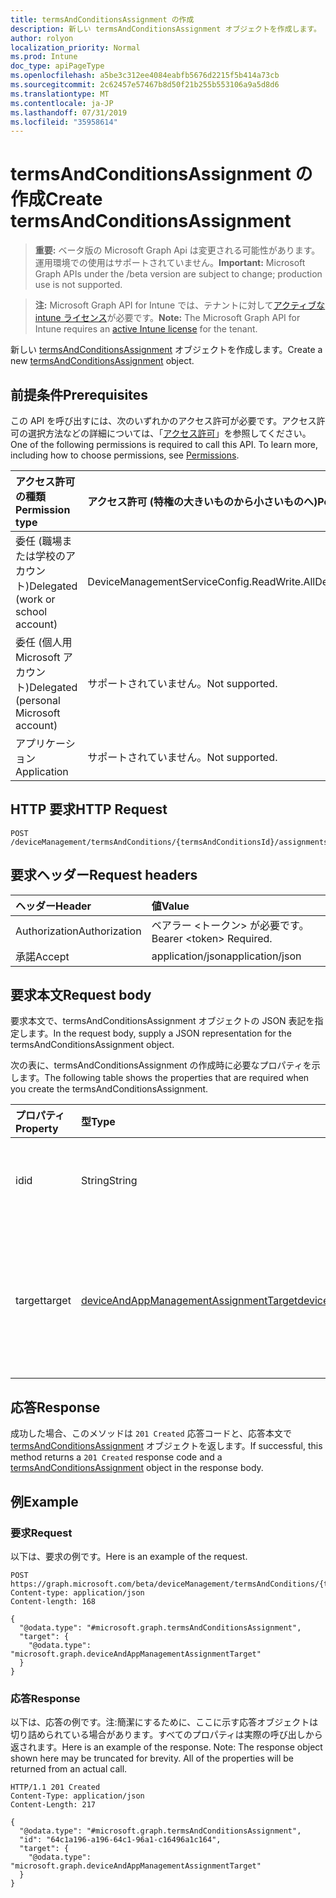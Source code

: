 ```yaml
---
title: termsAndConditionsAssignment の作成
description: 新しい termsAndConditionsAssignment オブジェクトを作成します。
author: rolyon
localization_priority: Normal
ms.prod: Intune
doc_type: apiPageType
ms.openlocfilehash: a5be3c312ee4084eabfb5676d2215f5b414a73cb
ms.sourcegitcommit: 2c62457e57467b8d50f21b255b553106a9a5d8d6
ms.translationtype: MT
ms.contentlocale: ja-JP
ms.lasthandoff: 07/31/2019
ms.locfileid: "35958614"
---
```

# <a name="create-termsandconditionsassignment"></a><span data-ttu-id="080ae-103">termsAndConditionsAssignment の作成</span><span class="sxs-lookup"><span data-stu-id="080ae-103">Create termsAndConditionsAssignment</span></span>

> <span data-ttu-id="080ae-104">**重要:** ベータ版の Microsoft Graph Api は変更される可能性があります。運用環境での使用はサポートされていません。</span><span class="sxs-lookup"><span data-stu-id="080ae-104">**Important:** Microsoft Graph APIs under the /beta version are subject to change; production use is not supported.</span></span>

> <span data-ttu-id="080ae-105">**注:** Microsoft Graph API for Intune では、テナントに対して[アクティブな intune ライセンス](https://go.microsoft.com/fwlink/?linkid=839381)が必要です。</span><span class="sxs-lookup"><span data-stu-id="080ae-105">**Note:** The Microsoft Graph API for Intune requires an [active Intune license](https://go.microsoft.com/fwlink/?linkid=839381) for the tenant.</span></span>

<span data-ttu-id="080ae-106">新しい [termsAndConditionsAssignment](../resources/intune-companyterms-termsandconditionsassignment.md) オブジェクトを作成します。</span><span class="sxs-lookup"><span data-stu-id="080ae-106">Create a new [termsAndConditionsAssignment](../resources/intune-companyterms-termsandconditionsassignment.md) object.</span></span>

## <a name="prerequisites"></a><span data-ttu-id="080ae-107">前提条件</span><span class="sxs-lookup"><span data-stu-id="080ae-107">Prerequisites</span></span>
<span data-ttu-id="080ae-p101">この API を呼び出すには、次のいずれかのアクセス許可が必要です。アクセス許可の選択方法などの詳細については、「[アクセス許可](/graph/permissions-reference)」を参照してください。</span><span class="sxs-lookup"><span data-stu-id="080ae-p101">One of the following permissions is required to call this API. To learn more, including how to choose permissions, see [Permissions](/graph/permissions-reference).</span></span>

|<span data-ttu-id="080ae-110">アクセス許可の種類</span><span class="sxs-lookup"><span data-stu-id="080ae-110">Permission type</span></span>|<span data-ttu-id="080ae-111">アクセス許可 (特権の大きいものから小さいものへ)</span><span class="sxs-lookup"><span data-stu-id="080ae-111">Permissions (from most to least privileged)</span></span>|
|:---|:---|
|<span data-ttu-id="080ae-112">委任 (職場または学校のアカウント)</span><span class="sxs-lookup"><span data-stu-id="080ae-112">Delegated (work or school account)</span></span>|<span data-ttu-id="080ae-113">DeviceManagementServiceConfig.ReadWrite.All</span><span class="sxs-lookup"><span data-stu-id="080ae-113">DeviceManagementServiceConfig.ReadWrite.All</span></span>|
|<span data-ttu-id="080ae-114">委任 (個人用 Microsoft アカウント)</span><span class="sxs-lookup"><span data-stu-id="080ae-114">Delegated (personal Microsoft account)</span></span>|<span data-ttu-id="080ae-115">サポートされていません。</span><span class="sxs-lookup"><span data-stu-id="080ae-115">Not supported.</span></span>|
|<span data-ttu-id="080ae-116">アプリケーション</span><span class="sxs-lookup"><span data-stu-id="080ae-116">Application</span></span>|<span data-ttu-id="080ae-117">サポートされていません。</span><span class="sxs-lookup"><span data-stu-id="080ae-117">Not supported.</span></span>|

## <a name="http-request"></a><span data-ttu-id="080ae-118">HTTP 要求</span><span class="sxs-lookup"><span data-stu-id="080ae-118">HTTP Request</span></span>
<!-- {
  "blockType": "ignored"
}
-->
``` http
POST /deviceManagement/termsAndConditions/{termsAndConditionsId}/assignments
```

## <a name="request-headers"></a><span data-ttu-id="080ae-119">要求ヘッダー</span><span class="sxs-lookup"><span data-stu-id="080ae-119">Request headers</span></span>
|<span data-ttu-id="080ae-120">ヘッダー</span><span class="sxs-lookup"><span data-stu-id="080ae-120">Header</span></span>|<span data-ttu-id="080ae-121">値</span><span class="sxs-lookup"><span data-stu-id="080ae-121">Value</span></span>|
|:---|:---|
|<span data-ttu-id="080ae-122">Authorization</span><span class="sxs-lookup"><span data-stu-id="080ae-122">Authorization</span></span>|<span data-ttu-id="080ae-123">ベアラー &lt;トークン&gt; が必要です。</span><span class="sxs-lookup"><span data-stu-id="080ae-123">Bearer &lt;token&gt; Required.</span></span>|
|<span data-ttu-id="080ae-124">承諾</span><span class="sxs-lookup"><span data-stu-id="080ae-124">Accept</span></span>|<span data-ttu-id="080ae-125">application/json</span><span class="sxs-lookup"><span data-stu-id="080ae-125">application/json</span></span>|

## <a name="request-body"></a><span data-ttu-id="080ae-126">要求本文</span><span class="sxs-lookup"><span data-stu-id="080ae-126">Request body</span></span>
<span data-ttu-id="080ae-127">要求本文で、termsAndConditionsAssignment オブジェクトの JSON 表記を指定します。</span><span class="sxs-lookup"><span data-stu-id="080ae-127">In the request body, supply a JSON representation for the termsAndConditionsAssignment object.</span></span>

<span data-ttu-id="080ae-128">次の表に、termsAndConditionsAssignment の作成時に必要なプロパティを示します。</span><span class="sxs-lookup"><span data-stu-id="080ae-128">The following table shows the properties that are required when you create the termsAndConditionsAssignment.</span></span>

|<span data-ttu-id="080ae-129">プロパティ</span><span class="sxs-lookup"><span data-stu-id="080ae-129">Property</span></span>|<span data-ttu-id="080ae-130">型</span><span class="sxs-lookup"><span data-stu-id="080ae-130">Type</span></span>|<span data-ttu-id="080ae-131">説明</span><span class="sxs-lookup"><span data-stu-id="080ae-131">Description</span></span>|
|:---|:---|:---|
|<span data-ttu-id="080ae-132">id</span><span class="sxs-lookup"><span data-stu-id="080ae-132">id</span></span>|<span data-ttu-id="080ae-133">String</span><span class="sxs-lookup"><span data-stu-id="080ae-133">String</span></span>|<span data-ttu-id="080ae-134">エンティティの一意識別子。</span><span class="sxs-lookup"><span data-stu-id="080ae-134">Unique identifier of the entity.</span></span>|
|<span data-ttu-id="080ae-135">target</span><span class="sxs-lookup"><span data-stu-id="080ae-135">target</span></span>|[<span data-ttu-id="080ae-136">deviceAndAppManagementAssignmentTarget</span><span class="sxs-lookup"><span data-stu-id="080ae-136">deviceAndAppManagementAssignmentTarget</span></span>](../resources/intune-shared-deviceandappmanagementassignmenttarget.md)|<span data-ttu-id="080ae-137">T & C ポリシーが割り当てられる、割り当て先です。</span><span class="sxs-lookup"><span data-stu-id="080ae-137">Assignment target that the T&C policy is assigned to.</span></span>|



## <a name="response"></a><span data-ttu-id="080ae-138">応答</span><span class="sxs-lookup"><span data-stu-id="080ae-138">Response</span></span>
<span data-ttu-id="080ae-139">成功した場合、このメソッドは `201 Created` 応答コードと、応答本文で [termsAndConditionsAssignment](../resources/intune-companyterms-termsandconditionsassignment.md) オブジェクトを返します。</span><span class="sxs-lookup"><span data-stu-id="080ae-139">If successful, this method returns a `201 Created` response code and a [termsAndConditionsAssignment](../resources/intune-companyterms-termsandconditionsassignment.md) object in the response body.</span></span>

## <a name="example"></a><span data-ttu-id="080ae-140">例</span><span class="sxs-lookup"><span data-stu-id="080ae-140">Example</span></span>

### <a name="request"></a><span data-ttu-id="080ae-141">要求</span><span class="sxs-lookup"><span data-stu-id="080ae-141">Request</span></span>
<span data-ttu-id="080ae-142">以下は、要求の例です。</span><span class="sxs-lookup"><span data-stu-id="080ae-142">Here is an example of the request.</span></span>
``` http
POST https://graph.microsoft.com/beta/deviceManagement/termsAndConditions/{termsAndConditionsId}/assignments
Content-type: application/json
Content-length: 168

{
  "@odata.type": "#microsoft.graph.termsAndConditionsAssignment",
  "target": {
    "@odata.type": "microsoft.graph.deviceAndAppManagementAssignmentTarget"
  }
}
```

### <a name="response"></a><span data-ttu-id="080ae-143">応答</span><span class="sxs-lookup"><span data-stu-id="080ae-143">Response</span></span>
<span data-ttu-id="080ae-p102">以下は、応答の例です。注:簡潔にするために、ここに示す応答オブジェクトは切り詰められている場合があります。すべてのプロパティは実際の呼び出しから返されます。</span><span class="sxs-lookup"><span data-stu-id="080ae-p102">Here is an example of the response. Note: The response object shown here may be truncated for brevity. All of the properties will be returned from an actual call.</span></span>
``` http
HTTP/1.1 201 Created
Content-Type: application/json
Content-Length: 217

{
  "@odata.type": "#microsoft.graph.termsAndConditionsAssignment",
  "id": "64c1a196-a196-64c1-96a1-c16496a1c164",
  "target": {
    "@odata.type": "microsoft.graph.deviceAndAppManagementAssignmentTarget"
  }
}
```






